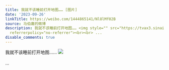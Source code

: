 ```yaml
---
title: 我就不该睡前打开地图…… [图片]
date: '2023-09-26'
linkTitle: https://weibo.com/1444865141/Nl8lMf02B
source: 马伯庸的微博
description: 我就不该睡前打开地图…… <img style="" src="https://tvax3.sinaimg.cn/large/001zMvqtgy1hiaf8cvu1gj60ze19ywl802.jpg"
  referrerpolicy="no-referrer"><br><br> ...
disable_comments: true
---
```

我就不该睡前打开地图…… <img style="" src="https://tvax3.sinaimg.cn/large/001zMvqtgy1hiaf8cvu1gj60ze19ywl802.jpg" referrerpolicy="no-referrer"><br><br> ...